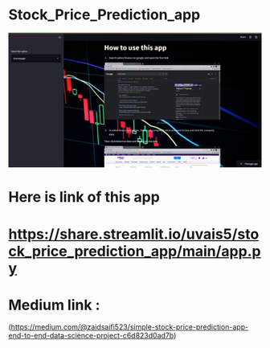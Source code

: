 # Stock_Price_Prediction_app 

![alt text](https://github.com/Uvais5/Stock_Price_Prediction_app/blob/main/stock.png)


# Here is link of this app

# https://share.streamlit.io/uvais5/stock_price_prediction_app/main/app.py

# Medium link :
(https://medium.com/@zaidsaifi523/simple-stock-price-prediction-app-end-to-end-data-science-project-c6d823d0ad7b)
